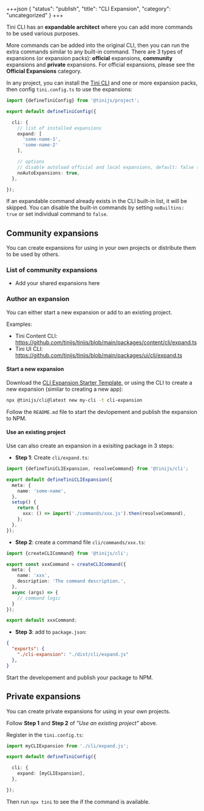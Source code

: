 +++json
{
  "status": "publish",
  "title": "CLI Expansion",
  "category": "uncategorized"
}
+++

Tini CLI has an **expandable architect** where you can add more commands to be used various purposes.

More commands can be added into the original CLI, then you can run the extra commands similar to any built-in command. There are 3 types of expansions (or expansion packs): **official** expansions, **community** expansions and **private** expansions. For official expansions, please see the **Official Expansions** category.

In any project, you can install the [Tini CLI](/cli) and one or more expansion packs, then config `tini.config.ts` to use the expansions:

```ts
import {defineTiniConfig} from '@tinijs/project';

export default defineTiniConfig({

  cli: {
    // list of installed expansions
    expand: [
      'some-name-1',
      'some-name-2'
    ],

    // options
    // disable autoload official and local expansions, default: false (auto load)
    noAutoExpansions: true,
  },

});
```

If an expandable command already exists in the CLI built-in list, it will be skipped. You can disable the built-in commands by setting `noBuiltins: true` or set individual command to `false`.

## Community expansions

You can create expansions for using in your own projects or distribute them to be used by others.

### List of community expansions

- Add your shared expansions here

### Author an expansion

You can either start a new expansion or add to an existing project.

Examples:
  - Tini Content CLI: <https://github.com/tinijs/tinijs/blob/main/packages/content/cli/expand.ts>
  - Tini UI CLI: <https://github.com/tinijs/tinijs/blob/main/packages/ui/cli/expand.ts>

#### Start a new expansion

Download the [CLI Expansion Starter Template](https://github.com/tinijs/cli-expansion-starter), or using the CLI to create a new expansion (similar to creating a new app):

```bash
npx @tinijs/cli@latest new my-cli -t cli-expansion
```

Follow the `README.md` file to start the devlopement and publish the expansion to NPM.

#### Use an existing project

Use can also create an expansion in a exisiting package in 3 steps:

- **Step 1**: Create `cli/expand.ts`:

```ts
import {defineTiniCLIExpansion, resolveCommand} from '@tinijs/cli';

export default defineTiniCLIExpansion({
  meta: {
    name: 'some-name',
  },
  setup() {
    return {
      xxx: () => import('./commands/xxx.js').then(resolveCommand),
    };
  },
});
```

- **Step 2**: create a command file `cli/commands/xxx.ts`:

```ts
import {createCLICommand} from '@tinijs/cli';

export const xxxCommand = createCLICommand({
  meta: {
    name: 'xxx',
    description: 'The command description.',
  },
  async (args) => {
    // command logic
  }
});

export default xxxCommand;
```

- **Step 3**: add to `package.json`:

```json
{
  "exports": {
    "./cli-expansion": "./dist/cli/expand.js"
  },
}
```

Start the developement and publish your package to NPM.

## Private expansions

You can create private expansions for using in your own projects.

Follow **Step 1** and **Step 2** of _"Use an existing project"_ above.

Register in the `tini.config.ts`:

```ts
import myCLIExpansion from './cli/expand.js';

export default defineTiniConfig({

  cli: {
    expand: [myCLIExpansion],
  },

});
```

Then run `npx tini` to see the if the command is available.
